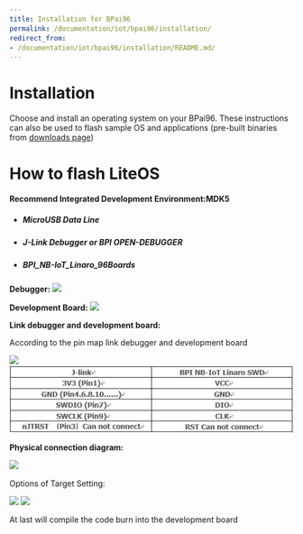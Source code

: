 ```yaml
---
title: Installation for BPai96
permalink: /documentation/iot/bpai96/installation/
redirect_from:
- /documentation/iot/bpai96/installation/README.md/
---
```

# Installation

Choose and install an operating system on your BPai96. These instructions can also be used to flash sample OS and applications (pre-built binaries from [downloads page](../downloads/))

# How to flash LiteOS

**Recommend Integrated Development Environment:MDK5**

- ##### MicroUSB Data Line
- ##### J-Link Debugger or BPI OPEN-DEBUGGER
- ##### BPI_NB-IoT_Linaro_96Boards

**Debugger:**
![](/documentation/iot/bpai96/additional-docs/images/images-hw-user-manual/Debugger.jpg)

**Development Board:**
![](/documentation/iot/bpai96/additional-docs/images/images-hw-user-manual/view.jpg)

**Link debugger and development board:**

According to the pin map link debugger and development board

![](/documentation/iot/bpai96/additional-docs/images/images-hw-user-manual/connect2.jpg)![](iot/bpai96/additional-docs/images/images-hw-user-manual/connect1.png)

**Physical connection diagram:**

![](/documentation/iot/bpai96/additional-docs/images/images-hw-user-manual/connect.jpg)

Options of Target Setting:

![](/documentation/iot/bpai96/additional-docs/images/images-hw-user-manual/debug_setting_1.png)
![](/documentation/iot/bpai96/additional-docs/images/images-hw-user-manual/debug_setting_2.png)

At last will compile the code burn into the development board
